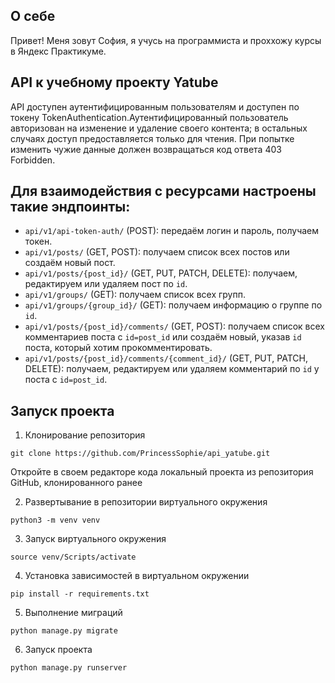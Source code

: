 ## О себе
Привет! Меня зовут София, я учусь на программиста и проххожу курсы в Яндекс Практикуме.



## API к учебному проекту Yatube
API доступен аутентифицированным пользователям и доступен по токену TokenAuthentication.Аутентифицированный пользователь авторизован на изменение и удаление своего контента; в остальных случаях доступ предоставляется только для чтения. При попытке изменить чужие данные должен возвращаться код ответа 403 Forbidden.
## Для взаимодействия с ресурсами настроены такие эндпоинты:
-   `api/v1/api-token-auth/` (POST): передаём логин и пароль, получаем токен.
-   `api/v1/posts/` (GET, POST): получаем список всех постов или создаём новый пост.
-   `api/v1/posts/{post_id}/` (GET, PUT, PATCH, DELETE): получаем, редактируем или удаляем пост по `id`.
-   `api/v1/groups/` (GET): получаем список всех групп.
-   `api/v1/groups/{group_id}/` (GET): получаем информацию о группе по `id`.
-   `api/v1/posts/{post_id}/comments/` (GET, POST): получаем список всех комментариев поста с `id=post_id` или создаём новый, указав `id` поста, который хотим прокомментировать.
-   `api/v1/posts/{post_id}/comments/{comment_id}/` (GET, PUT, PATCH, DELETE): получаем, редактируем или удаляем комментарий по `id` у поста с `id=post_id`.

## Запуск проекта

1.  Клонирование репозитория

```
git clone https://github.com/PrincessSophie/api_yatube.git

```

Откройте в своем редакторе кода локальный проекта из репозитория GitHub, клонированного ранее

2.  Развертывание в репозитории виртуального окружения

```
python3 -m venv venv

```

3.  Запуск виртуального окружения

```
source venv/Scripts/activate

```

4.  Установка зависимостей в виртуальном окружении

```
pip install -r requirements.txt

```

5.  Выполнение миграций

```
python manage.py migrate

```

6.  Запуск проекта

```
python manage.py runserver

```


